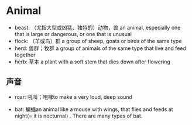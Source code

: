 # Animal

- beast: （尤指大型或凶猛、独特的）动物，兽 an animal, especially one that is large or dangerous, or one that is unusual
- flock: （羊或鸟）群 a group of sheep, goats or birds of the same type
- herd: 兽群；牧群 a group of animals of the same type that live and feed together
- herb: 草本 a plant with a soft stem that dies down after flowering


## 声音

- roar: 吼叫；咆哮to make a very loud, deep sound

- bat: 蝙蝠an animal like a mouse with wings, that flies and feeds at night(= it is nocturnal) . There are many types of bat.


